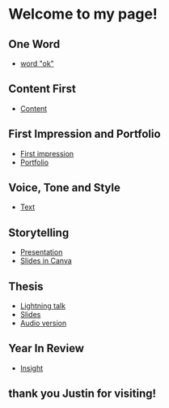 # Welcome to my page!

## One Word

- [word "ok"](01-one-word/index.md)

## Content First

- [Content](03-content-first/index.md)
  
## First Impression and Portfolio
<!-- This is a comment, only visible to the author: Add a link to your presentation. -->
<!-- Presentations do not need to be a PDF, you may link elsewhere, such as Figma, YouTube, etc. -->
<!-- Consider adding navigation to each section (About, Featured Projects, Notes, etc.) -->
- [First impression](02-first-impression/index.md)  <!-- Add helpful hint as to what kind of file or destination is here. -->
- [Portfolio](https://www.artstation.com/roku) 

## Voice, Tone and Style
- [Text](04-voice-tone-and-style/index.md)

## Storytelling
- [Presentation](05-storytelling/index.md)
- [Slides in Canva](https://www.canva.com/design/DAGCkQ3JVDw/XnrqggqFUof8zyAR79U3LA/view?utm_content=DAGCkQ3JVDw&utm_campaign=designshare&utm_medium=link&utm_source=editor)

## Thesis
- [Lightning talk](06-thesis/text.md)
- [Slides](06-thesis/img/slides)
- [Audio version](06-thesis/audiofiles)

## Year In Review
- [Insight](07-year-in-review/index.md)






## thank you Justin for visiting! 
